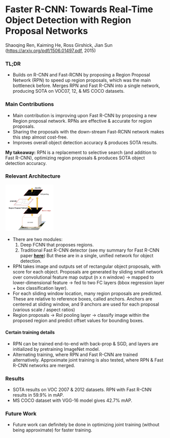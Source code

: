 # Faster R-CNN: Towards Real-Time Object Detection with Region Proposal Networks

Shaoqing Ren, Kaiming He, Ross Girshick, Jian Sun
(https://arxiv.org/pdf/1506.01497.pdf, 2015)

### TL;DR
- Builds on R-CNN and Fast-RCNN by proposing a Region Proposal Network (RPN) to speed up region proposals, which was the main bottleneck before. Merges RPN and Fast R-CNN into a single network, producing SOTA on VOC07, 12, & MS COCO datasets.

### Main Contributions
- Main contribution is improving upon Fast R-CNN by proposing a new Region proposal network. RPNs are effective & accurate for region proposals.
- Sharing the proposals with the down-stream Fast-RCNN network makes this step almost cost-free.
- Improves overall object detection accuracy & produces SOTA results.

**My takeaway:** RPN is a replacement to selective search (and addition to Fast R-CNN), optimizing region proposals & produces SOTA object detection accuracy.

### Relevant Architecture

<img src="https://github.com/sviswana/deeplearning-paper-summaries/blob/master/paper-imgs/faster-rcnn.png" width="30%">

- There are two modules:
  1. Deep FCNN that proposes regions.
  2. Traditional Fast R-CNN detector (see my summary for Fast R-CNN paper [**here**](https://github.com/sviswana/deeplearning-paper-summaries/blob/master/FastR-CNN.md))
  But these are in a single, unified network for object detection.
- RPN takes image and outputs set of rectangular object proposals, with score for each object. Proposals are generated by sliding small network over convolutional feature map output (n x n window) -> mapped to lower-dimensional feature -> fed to two FC layers (bbox regression layer + box classification layer).
- For each sliding window location, many region proposals are predicted. These are relative to reference boxes, called anchors. Anchors are centered at sliding window, and 9 anchors are used for each proposal (various scale / aspect ratios)
- Region proposals -> RoI pooling layer -> classify image within the proposed region and predict offset values for bounding boxes.

#### Certain training details
- RPN can be trained end-to-end with back-prop & SGD, and layers are initialized by pretraining ImageNet model.
- Alternating training, where RPN and Fast R-CNN are trained alternatively. Approximate joint training is also tested, where RPN & Fast R-CNN networks are merged.

### Results
- SOTA results on VOC 2007 & 2012 datasets. RPN with Fast R-CNN results in 59.9% in mAP.
- MS COCO dataset with VGG-16 model gives 42.7% mAP.

### Future Work
- Future work can definitely be done in optimizing joint training (without being approximate) for faster training.
